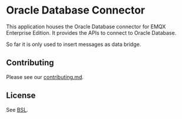 # Oracle Database Connector

This application houses the Oracle Database connector for EMQX Enterprise Edition.
It provides the APIs to connect to Oracle Database.

So far it is only used to insert messages as data bridge.

## Contributing

Please see our [contributing.md](../../CONTRIBUTING.md).

## License

See [BSL](./BSL.txt).
